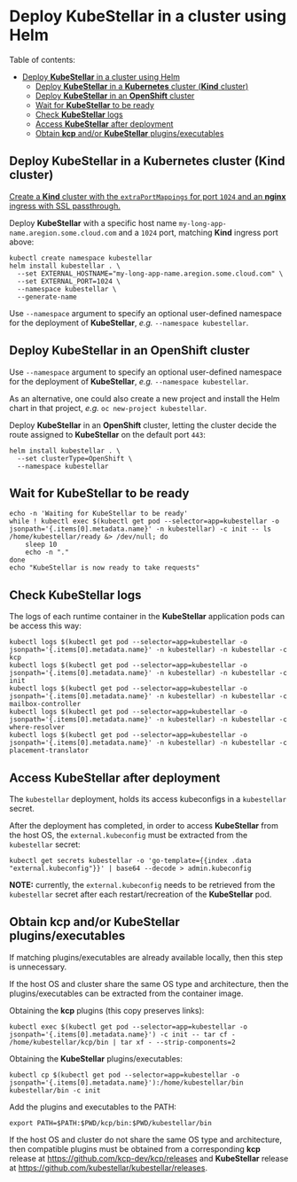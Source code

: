 # Deploy **KubeStellar** in a cluster using Helm

Table of contents:

- [Deploy **KubeStellar** in a cluster using Helm](#deploy-kubestellar-in-a-cluster-using-helm)
  - [Deploy **KubeStellar** in a **Kubernetes** cluster (**Kind** cluster)](#deploy-kubestellar-in-a-kubernetes-cluster-kind-cluster)
  - [Deploy **KubeStellar** in an **OpenShift** cluster](#deploy-kubestellar-in-an-openshift-cluster)
  - [Wait for **KubeStellar** to be ready](#wait-for-kubestellar-to-be-ready)
  - [Check **KubeStellar** logs](#check-kubestellar-logs)
  - [Access **KubeStellar** after deployment](#access-kubestellar-after-deployment)
  - [Obtain **kcp** and/or **KubeStellar** plugins/executables](#obtain-kcp-andor-kubestellar-pluginsexecutables)

## Deploy **KubeStellar** in a **Kubernetes** cluster (**Kind** cluster)

[Create a **Kind** cluster with the `extraPortMappings` for port `1024` and an **nginx** ingress with SSL passthrough.](https://docs.kubestellar.io/main/Coding%20Milestones/PoC2023q1/environments/dev-env/#hosting-kubestellar-in-a-kind-cluster)

Deploy **KubeStellar** with a specific host name `my-long-app-name.aregion.some.cloud.com` and a `1024` port, matching **Kind** ingress port above:

```shell
kubectl create namespace kubestellar
helm install kubestellar . \
  --set EXTERNAL_HOSTNAME="my-long-app-name.aregion.some.cloud.com" \
  --set EXTERNAL_PORT=1024 \
  --namespace kubestellar \
  --generate-name
```

Use `--namespace` argument to specify an optional user-defined namespace for the deployment of **KubeStellar**, *e.g.* `--namespace kubestellar`.

## Deploy **KubeStellar** in an **OpenShift** cluster

Use `--namespace` argument to specify an optional user-defined namespace for the deployment of **KubeStellar**, *e.g.* `--namespace kubestellar`.

As an alternative, one could also create a new project and install the Helm chart in that project, *e.g.* `oc new-project kubestellar`.

Deploy **KubeStellar** in an **OpenShift** cluster, letting the cluster decide the route assigned to **KubeStellar** on the default port `443`:

```shell
helm install kubestellar . \
  --set clusterType=OpenShift \
  --namespace kubestellar
```

## Wait for **KubeStellar** to be ready

```shell
echo -n 'Waiting for KubeStellar to be ready'
while ! kubectl exec $(kubectl get pod --selector=app=kubestellar -o jsonpath='{.items[0].metadata.name}' -n kubestellar) -c init -- ls /home/kubestellar/ready &> /dev/null; do
    sleep 10
    echo -n "."
done
echo "KubeStellar is now ready to take requests"
```

## Check **KubeStellar** logs
<!--check-log-start-->
The logs of each runtime container in the **KubeStellar** application pods can be access this way:

```shell
kubectl logs $(kubectl get pod --selector=app=kubestellar -o jsonpath='{.items[0].metadata.name}' -n kubestellar) -n kubestellar -c kcp
kubectl logs $(kubectl get pod --selector=app=kubestellar -o jsonpath='{.items[0].metadata.name}' -n kubestellar) -n kubestellar -c init
kubectl logs $(kubectl get pod --selector=app=kubestellar -o jsonpath='{.items[0].metadata.name}' -n kubestellar) -n kubestellar -c mailbox-controller
kubectl logs $(kubectl get pod --selector=app=kubestellar -o jsonpath='{.items[0].metadata.name}' -n kubestellar) -n kubestellar -c where-resolver
kubectl logs $(kubectl get pod --selector=app=kubestellar -o jsonpath='{.items[0].metadata.name}' -n kubestellar) -n kubestellar -c placement-translator
```
<!--check-log-end-->
## Access **KubeStellar** after deployment

The `kubestellar` deployment, holds its access kubeconfigs in a `kubestellar` secret.

After the deployment has completed, in order to access **KubeStellar** from the host OS, the `external.kubeconfig` must be extracted from the `kubestellar` secret:

```shell
kubectl get secrets kubestellar -o 'go-template={{index .data "external.kubeconfig"}}' | base64 --decode > admin.kubeconfig
```

**NOTE:** currently, the `external.kubeconfig` needs to be retrieved from the `kubestellar` secret after each restart/recreation of the **KubeStellar** pod.

## Obtain **kcp** and/or **KubeStellar** plugins/executables

If matching plugins/executables are already available locally, then this step is unnecessary.

If the host OS and cluster share the same OS type and architecture, then the plugins/executables can be extracted from the container image.

Obtaining the **kcp** plugins (this copy preserves links):

```shell
kubectl exec $(kubectl get pod --selector=app=kubestellar -o jsonpath='{.items[0].metadata.name}') -c init -- tar cf - /home/kubestellar/kcp/bin | tar xf - --strip-components=2
```

Obtaining the **KubeStellar** plugins/executables:

```shell
kubectl cp $(kubectl get pod --selector=app=kubestellar -o jsonpath='{.items[0].metadata.name}'):/home/kubestellar/bin kubestellar/bin -c init
```

Add the plugins and executables to the PATH:

```shell
export PATH=$PATH:$PWD/kcp/bin:$PWD/kubestellar/bin
```

If the host OS and cluster do not share the same OS type and architecture, then compatible plugins must be obtained from a corresponding **kcp** release at https://github.com/kcp-dev/kcp/releases and **KubeStellar** release at https://github.com/kubestellar/kubestellar/releases.

